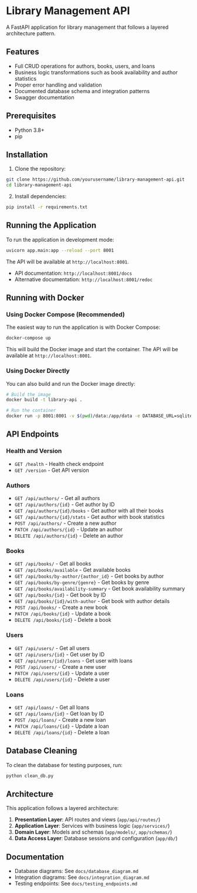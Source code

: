 # Library Management API

A FastAPI application for library management that follows a layered architecture pattern.

## Features

- Full CRUD operations for authors, books, users, and loans
- Business logic transformations such as book availability and author statistics
- Proper error handling and validation
- Documented database schema and integration patterns
- Swagger documentation

## Prerequisites

- Python 3.8+
- pip

## Installation

1. Clone the repository:
```bash
git clone https://github.com/yourusername/library-management-api.git
cd library-management-api
```

2. Install dependencies:
```bash
pip install -r requirements.txt
```

## Running the Application

To run the application in development mode:

```bash
uvicorn app.main:app --reload --port 8001
```

The API will be available at `http://localhost:8001`.

- API documentation: `http://localhost:8001/docs`
- Alternative documentation: `http://localhost:8001/redoc`

## Running with Docker

### Using Docker Compose (Recommended)

The easiest way to run the application is with Docker Compose:

```bash
docker-compose up
```

This will build the Docker image and start the container. The API will be available at `http://localhost:8001`.

### Using Docker Directly

You can also build and run the Docker image directly:

```bash
# Build the image
docker build -t library-api .

# Run the container
docker run -p 8001:8001 -v $(pwd)/data:/app/data -e DATABASE_URL=sqlite:///data/library.db -e ENVIRONMENT=production library-api
```

## API Endpoints

### Health and Version
- `GET /health` - Health check endpoint
- `GET /version` - Get API version

### Authors
- `GET /api/authors/` - Get all authors
- `GET /api/authors/{id}` - Get author by ID
- `GET /api/authors/{id}/books` - Get author with all their books
- `GET /api/authors/{id}/stats` - Get author with book statistics
- `POST /api/authors/` - Create a new author
- `PATCH /api/authors/{id}` - Update an author
- `DELETE /api/authors/{id}` - Delete an author

### Books
- `GET /api/books/` - Get all books
- `GET /api/books/available` - Get available books
- `GET /api/books/by-author/{author_id}` - Get books by author
- `GET /api/books/by-genre/{genre}` - Get books by genre
- `GET /api/books/availability-summary` - Get book availability summary
- `GET /api/books/{id}` - Get book by ID
- `GET /api/books/{id}/with-author` - Get book with author details
- `POST /api/books/` - Create a new book
- `PATCH /api/books/{id}` - Update a book
- `DELETE /api/books/{id}` - Delete a book

### Users
- `GET /api/users/` - Get all users
- `GET /api/users/{id}` - Get user by ID
- `GET /api/users/{id}/loans` - Get user with loans
- `POST /api/users/` - Create a new user
- `PATCH /api/users/{id}` - Update a user
- `DELETE /api/users/{id}` - Delete a user

### Loans
- `GET /api/loans/` - Get all loans
- `GET /api/loans/{id}` - Get loan by ID
- `POST /api/loans/` - Create a new loan
- `PATCH /api/loans/{id}` - Update a loan
- `DELETE /api/loans/{id}` - Delete a loan

## Database Cleaning

To clean the database for testing purposes, run:

```bash
python clean_db.py
```

## Architecture

This application follows a layered architecture:

1. **Presentation Layer**: API routes and views (`app/api/routes/`)
2. **Application Layer**: Services with business logic (`app/services/`)
3. **Domain Layer**: Models and schemas (`app/models/`, `app/schemas/`)
4. **Data Access Layer**: Database sessions and configuration (`app/db/`)

## Documentation

- Database diagrams: See `docs/database_diagram.md`
- Integration diagrams: See `docs/integration_diagram.md`
- Testing endpoints: See `docs/testing_endpoints.md`